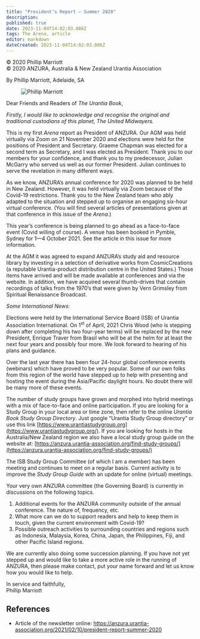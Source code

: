 ```yaml
---
title: "President’s Report – Summer 2020"
description: 
published: true
date: 2023-11-04T14:02:03.086Z
tags: The Arena, article
editor: markdown
dateCreated: 2023-11-04T14:02:03.086Z
---
```


<p class="v-card v-sheet theme--light gray lighten-3 px-2">© 2020 Phillip Marriott<br>© 2020 ANZURA, Australia & New Zealand Urantia Association</p>

By Phillip Marriott, Adelaide, SA

<figure id="Figure_1" class="image urantiapedia image-style-align-left">
<img src="/image/article/The_Arena/Phillip-Marriott-150x150.jpg" alt="Phillip Marriott">
</figure>

Dear Friends and Readers of _The Urantia Book_,

_Firstly, I would like to acknowledge and recognise the original and traditional custodians of this planet, The United Midwayers._

This is my first _Arena_ report as President of ANZURA. Our AGM was held virtually via Zoom on 21 November 2020 and elections were held for the positions of President and Secretary. Graeme Chapman was elected for a second term as Secretary, and I was elected as President. Thank you to our members for your confidence, and thank you to my predecessor, Julian McGarry who served us well as our former President. Julian continues to serve the revelation in many different ways.

As we know, ANZURA’s annual conference for 2020 was planned to be held in New Zealand. However, it was held virtually via Zoom because of the Covid-19 restrictions. Thank you to the New Zealand team who ably adapted to the situation and stepped up to organise an engaging six-hour virtual conference. (You will find several articles of presentations given at that conference in this issue of the _Arena_.)

This year’s conference is being planned to go ahead as a face-to-face event (Covid willing of course). A venue has been booked in Pymble, Sydney for 1—4 October 2021. See the article in this issue for more information.

At the AGM it was agreed to expand ANZURA’s study aid and resource library by investing in a selection of derivative works from CosmicCreations (a reputable Urantia-product distribution centre in the United States.) Those items have arrived and will be made available at conferences and via the website. In addition, we have acquired several thumb-drives that contain recordings of talks from the 1970’s that were given by Vern Grimsley from Spiritual Renaissance Broadcast.

_Some International News:_ 

Elections were held by the International Service Board (ISB) of Urantia Association International. On 1<sup>st</sup> of April, 2021 Chris Wood (who is stepping down after completing his two four-year terms) will be replaced by the new President, Enrique Traver from Brasil who will be at the helm for at least the next four years and possibly four more. We look forward to hearing of his plans and guidance.

Over the last year there has been four 24-hour global conference events (webinars) which have proved to be very popular. Some of our own folks from this region of the world have stepped up to help with presenting and hosting the event during the Asia/Pacific daylight hours. No doubt there will be many more of these events.

The number of study groups have grown and morphed into hybrid meetings with a mix of face-to-face and online participation. If you are looking for a Study Group in your local area or time zone, then refer to the online _Urantia Book Study Group Directory_. Just google “Urantia Study Group directory” or use this link [https://www.urantiastudygroup.org](https://www.urantiastudygroup.org/). If you are looking for hosts in the Australia/New Zealand region we also have a local study group guide on the website at: [https://anzura.urantia-association.org/find-study-groups/](https://anzura.urantia-association.org/find-study-groups/)

The ISB Study Group Committee (of which I am a member) has been meeting and continues to meet on a regular basis. Current activity is to improve the _Study Group Guide_ with an update for online (virtual) meetings.

Your very own ANZURA committee (the Governing Board) is currently in discussions on the following topics.

1. Additional events for the ANZURA community outside of the annual conference. The nature of, frequency, etc.
2. What more can we do to support readers and help to keep them in touch, given the current environment with Covid-19?
3. Possible outreach activities to surrounding countries and regions such as Indonesia, Malaysia, Korea, China, Japan, the Philippines, Fiji, and other Pacific Island regions.

We are currently also doing some succession planning. If you have not yet stepped up and would like to take a more active role in the running of ANZURA, then please make contact, put your name forward and let us know how you would like to help.

In service and faithfully,  
Phillip Marriott
<br style="clear:both;"/>

## References

- Article of the newsletter online: https://anzura.urantia-association.org/2021/02/10/president-report-summer-2020